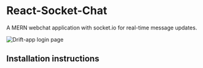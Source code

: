 # React-Socket-Chat

A MERN webchat application with socket.io for real-time message updates.

![Drift-app login page](https://raw.githubusercontent.com/ASmith-eng/React-Socket-Chat/blob/main/docs/drift_screenshot_login.png?raw=true)

## Installation instructions